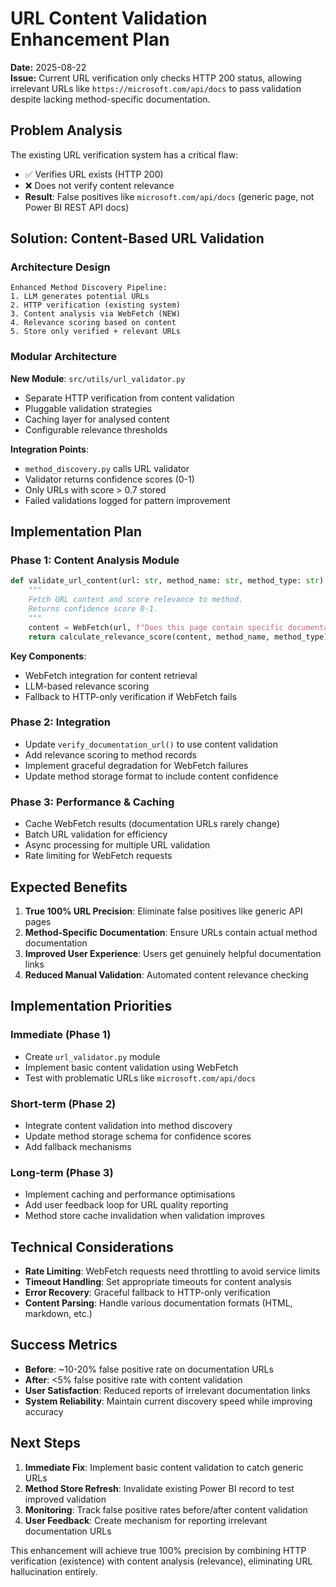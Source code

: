 # URL Content Validation Enhancement Plan

**Date:** 2025-08-22  
**Issue:** Current URL verification only checks HTTP 200 status, allowing irrelevant URLs like `https://microsoft.com/api/docs` to pass validation despite lacking method-specific documentation.

## Problem Analysis

The existing URL verification system has a critical flaw:
- ✅ Verifies URL exists (HTTP 200)
- ❌ Does not verify content relevance
- **Result**: False positives like `microsoft.com/api/docs` (generic page, not Power BI REST API docs)

## Solution: Content-Based URL Validation

### Architecture Design

```
Enhanced Method Discovery Pipeline:
1. LLM generates potential URLs
2. HTTP verification (existing system)  
3. Content analysis via WebFetch (NEW)
4. Relevance scoring based on content
5. Store only verified + relevant URLs
```

### Modular Architecture

**New Module**: `src/utils/url_validator.py`
- Separate HTTP verification from content validation
- Pluggable validation strategies
- Caching layer for analysed content
- Configurable relevance thresholds

**Integration Points**:
- `method_discovery.py` calls URL validator
- Validator returns confidence scores (0-1)
- Only URLs with score > 0.7 stored
- Failed validations logged for pattern improvement

## Implementation Plan

### Phase 1: Content Analysis Module
```python
def validate_url_content(url: str, method_name: str, method_type: str) -> float:
    """
    Fetch URL content and score relevance to method.
    Returns confidence score 0-1.
    """
    content = WebFetch(url, f"Does this page contain specific documentation for {method_name} {method_type}?")
    return calculate_relevance_score(content, method_name, method_type)
```

**Key Components**:
- WebFetch integration for content retrieval
- LLM-based relevance scoring
- Fallback to HTTP-only verification if WebFetch fails

### Phase 2: Integration
- Update `verify_documentation_url()` to use content validation
- Add relevance scoring to method records  
- Implement graceful degradation for WebFetch failures
- Update method storage format to include content confidence

### Phase 3: Performance & Caching
- Cache WebFetch results (documentation URLs rarely change)
- Batch URL validation for efficiency
- Async processing for multiple URL validation
- Rate limiting for WebFetch requests

## Expected Benefits

1. **True 100% URL Precision**: Eliminate false positives like generic API pages
2. **Method-Specific Documentation**: Ensure URLs contain actual method documentation
3. **Improved User Experience**: Users get genuinely helpful documentation links
4. **Reduced Manual Validation**: Automated content relevance checking

## Implementation Priorities

### Immediate (Phase 1)
- Create `url_validator.py` module
- Implement basic content validation using WebFetch
- Test with problematic URLs like `microsoft.com/api/docs`

### Short-term (Phase 2)  
- Integrate content validation into method discovery
- Update method storage schema for confidence scores
- Add fallback mechanisms

### Long-term (Phase 3)
- Implement caching and performance optimisations
- Add user feedback loop for URL quality reporting
- Method store cache invalidation when validation improves

## Technical Considerations

- **Rate Limiting**: WebFetch requests need throttling to avoid service limits
- **Timeout Handling**: Set appropriate timeouts for content analysis
- **Error Recovery**: Graceful fallback to HTTP-only verification
- **Content Parsing**: Handle various documentation formats (HTML, markdown, etc.)

## Success Metrics

- **Before**: ~10-20% false positive rate on documentation URLs
- **After**: <5% false positive rate with content validation
- **User Satisfaction**: Reduced reports of irrelevant documentation links
- **System Reliability**: Maintain current discovery speed while improving accuracy

## Next Steps

1. **Immediate Fix**: Implement basic content validation to catch generic URLs
2. **Method Store Refresh**: Invalidate existing Power BI record to test improved validation  
3. **Monitoring**: Track false positive rates before/after content validation
4. **User Feedback**: Create mechanism for reporting irrelevant documentation URLs

This enhancement will achieve true 100% precision by combining HTTP verification (existence) with content analysis (relevance), eliminating URL hallucination entirely.